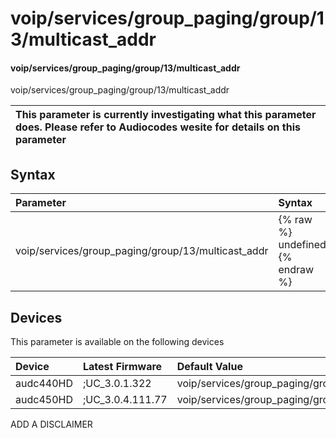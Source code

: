 ﻿---
description: voip/services/group_paging/group/13/multicast_addr
search: false
---

# voip/services/group_paging/group/13/multicast_addr

#### voip/services/group_paging/group/13/multicast_addr

voip/services/group_paging/group/13/multicast_addr


| This parameter is currently investigating what this parameter does. Please refer to Audiocodes wesite for details on this parameter | 
| :--- |

## Syntax
| Parameter | Syntax |
| :--- | :--- |
|voip/services/group_paging/group/13/multicast_addr | {% raw %} undefined {% endraw %}|

## Devices
This parameter is available on the following devices

| Device | Latest Firmware | Default Value |
|:---|:---|:---|
| audc440HD | ;UC_3.0.1.322 | voip/services/group_paging/group/13/multicast_addr=224.0.1.0 
| audc450HD | ;UC_3.0.4.111.77 | voip/services/group_paging/group/13/multicast_addr=224.0.1.0 

ADD A DISCLAIMER
